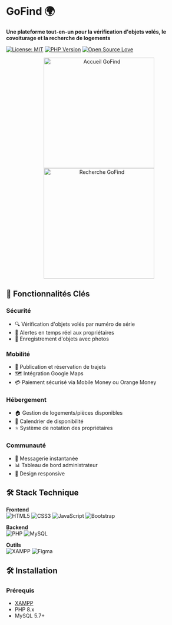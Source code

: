 # GoFind 🌍

**Une plateforme tout-en-un pour la vérification d'objets volés, le covoiturage et la recherche de  logements**

[![License: MIT](https://img.shields.io/badge/License-MIT-blue.svg)](https://opensource.org/licenses/MIT)
[![PHP Version](https://img.shields.io/badge/PHP-8.x-purple.svg)](https://php.net)
[![Open Source Love](https://badges.frapsoft.com/os/v2/open-source.svg?v=103)](https://github.com/ellerbrock/open-source-badges/)

<div align="center">
  <img src="assets/screenshots/home.png" width="300" alt="Accueil GoFind">
  <img src="assets/screenshots/search.png" width="300" alt="Recherche GoFind">
</div>

## 🚀 Fonctionnalités Clés

### Sécurité
- 🔍 Vérification d'objets volés par numéro de série
- 🚨 Alertes en temps réel aux propriétaires
- 📸 Enregistrement d'objets avec photos

### Mobilité
- 🚗 Publication et réservation de trajets
- 🗺️ Intégration Google Maps
- 💳 Paiement sécurisé via Mobile Money ou Orange Money

### Hébergement
- 🏠 Gestion de logements/pièces disponibles
- 📅 Calendrier de disponibilité
- ⭐ Système de notation des propriétaires

### Communauté
- 💬 Messagerie instantanée
- 📊 Tableau de bord administrateur
- 📱 Design responsive

## 🛠️ Stack Technique

**Frontend**  
![HTML5](https://img.shields.io/badge/HTML5-E34F26?style=flat&logo=html5&logoColor=white)
![CSS3](https://img.shields.io/badge/CSS3-1572B6?style=flat&logo=css3&logoColor=white)
![JavaScript](https://img.shields.io/badge/JavaScript-F7DF1E?style=flat&logo=javascript&logoColor=black)
![Bootstrap](https://img.shields.io/badge/Bootstrap-7952B3?style=flat&logo=bootstrap&logoColor=white)

**Backend**  
![PHP](https://img.shields.io/badge/PHP-777BB4?style=flat&logo=php&logoColor=white)
![MySQL](https://img.shields.io/badge/MySQL-4479A1?style=flat&logo=mysql&logoColor=white)

**Outils**  
![XAMPP](https://img.shields.io/badge/XAMPP-FB7A24?style=flat&logo=xampp&logoColor=white)
![Figma](https://img.shields.io/badge/Figma-F24E1E?style=flat&logo=figma&logoColor=white)

## 🛠️ Installation

### Prérequis
- [XAMPP](https://www.apachefriends.org/fr/download.html)
- PHP 8.x
- MySQL 5.7+
